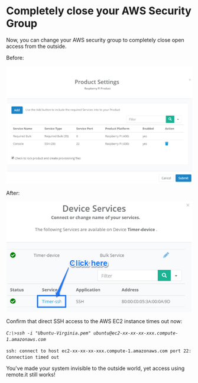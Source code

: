 # Completely close your AWS Security Group

Now, you can change your AWS security group to completely close open access from the outside.

Before:

![](../../.gitbook/assets/image%20%28363%29.png)

After:

![](../../.gitbook/assets/image%20%28131%29.png)

Confirm that direct SSH access to the AWS EC2 instance times out now:

_`C:\>ssh -i "Ubuntu-Virginia.pem" ubuntu@ec2-xx-xx-xx-xxx.compute-1.amazonaws.com`_ 

`ssh: connect to host ec2-xx-xx-xx-xxx.compute-1.amazonaws.com port 22: Connection timed out`

You've made your system invisible to the outside world, yet access using remote.it still works!



